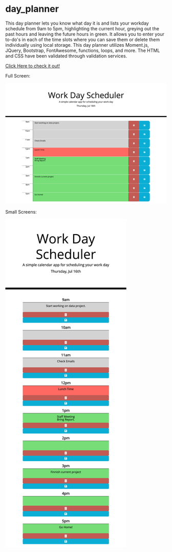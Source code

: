 # day_planner
This day planner lets you know what day it is and lists your workday schedule from 9am to 5pm, highlighting the current hour, greying out the past hours and leaving the future hours in green. It allows you to enter your to-do's in each of the time slots where you can save them or delete them individually using local storage. 
This day planner utilizes Moment.js, JQuery, Bootstrap, FontAwesome, functions, loops, and more. The HTML and CSS have been validated through validation services.

[Click Here to check it out!](https://jacoblovins.github.io/day_planner/)

Full Screen:

![Alt text](assets/images/full.png "Title")

Small Screens:

![Alt text](assets/images/mobile.png "Title")        